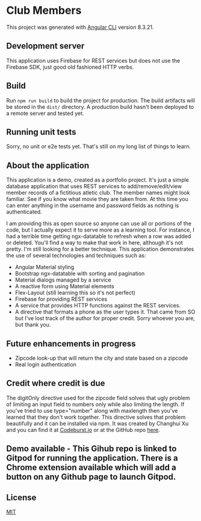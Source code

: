 # Club Members

This project was generated with [Angular CLI](https://github.com/angular/angular-cli) version 8.3.21.

## Development server

This application uses Firebase for REST services but does not use the Firebase SDK, just good old fashioned HTTP verbs.
## Build

Run `npm run build` to build the project for production. The build artifacts will be stored in the `dist/` directory. A production build hasn't been deployed to a remote server and tested yet.

## Running unit tests

Sorry, no unit or e2e tests yet. That's still on my long list of things to learn.

## About the application

This application is a demo, created as a portfolio project. It's just a simple database application that uses REST services to add/remove/edit/view member records of a fictitious atletic club. The member names might look familiar. See if you know what movie they are taken from. At this time you can enter anything in the username and password fields as nothing is authenticated.

I am providing this as open source so anyone can use all or portions of the code, but I actually expect it to serve more as a learning tool. For instance, I had a terrible time getting ngx-datatable to refresh when a row was added or deleted. You'll find a way to make that work in here, although it's not pretty. I'm still looking for a better technique. This application demonstrates the use of several technologies and techniques such as:
* Angular Material styling
* Bootstrap ngx-datatable with sorting and pagination
* Material dialogs managed by a service
* A reactive form using Material elements
* Flex-Layout (still learning this so it's not perfect)
* Firebase for providing REST services
* A service that provides HTTP functions against the REST services.
* A directive that formats a phone as the user types it. That came from SO but I've lost track of the author for proper credit. Sorry whoever you are, but thank you.

## Future enhancements in progress
* Zipcode look-up that will return the city and state based on a zipcode
* Real login authentication

## Credit where credit is due
The digitOnly directive used for the zipcode field solves that ugly problem of limiting an input field to numbers only while also limiting the length. If you've tried to use type="number" along with maxlength then you've learned that they don't work together. This directive solves that problem beautifully and it can be installed via npm. It was created by Changhui Xu and you can find it at [Codeburst.io](https://codeburst.io/digit-only-directive-in-angular-3db8a94d80c3) or at the GitHub repo [here](https://github.com/changhuixu/ngx-digit-only).

## Demo available - This Gihub repo is linked to Gitpod for running the application. There is a Chrome extension available which will add a button on any Github page to launch Gitpod.

## License
[MIT](LICENSE)

